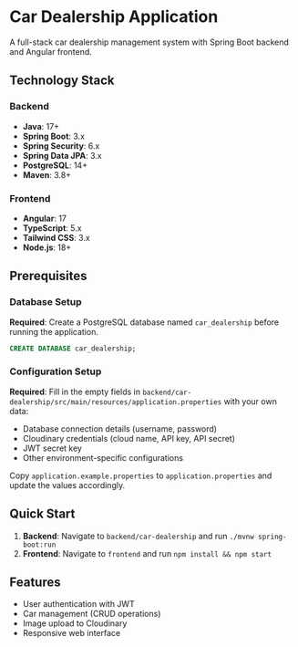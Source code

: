# Car Dealership Application

A full-stack car dealership management system with Spring Boot backend and Angular frontend.

## Technology Stack

### Backend

- **Java**: 17+
- **Spring Boot**: 3.x
- **Spring Security**: 6.x
- **Spring Data JPA**: 3.x
- **PostgreSQL**: 14+
- **Maven**: 3.8+

### Frontend

- **Angular**: 17
- **TypeScript**: 5.x
- **Tailwind CSS**: 3.x
- **Node.js**: 18+

## Prerequisites

### Database Setup

**Required**: Create a PostgreSQL database named `car_dealership` before running the application.

```sql
CREATE DATABASE car_dealership;
```

### Configuration Setup

**Required**: Fill in the empty fields in `backend/car-dealership/src/main/resources/application.properties` with your own data:

- Database connection details (username, password)
- Cloudinary credentials (cloud name, API key, API secret)
- JWT secret key
- Other environment-specific configurations

Copy `application.example.properties` to `application.properties` and update the values accordingly.

## Quick Start

1. **Backend**: Navigate to `backend/car-dealership` and run `./mvnw spring-boot:run`
2. **Frontend**: Navigate to `frontend` and run `npm install && npm start`

## Features

- User authentication with JWT
- Car management (CRUD operations)
- Image upload to Cloudinary
- Responsive web interface
